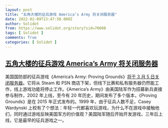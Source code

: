 ```yaml
---
layout: post
title: "五角大楼的征兵游戏 America’s Army 将关闭服务器"
date: 2022-02-09T13:47:50.000Z
author: Solidot
from: https://www.solidot.org/story?sid=70608
tags: [ Solidot ]
comments: True
categories: [ Solidot ]
---
```

<!--1644414470000-->
[五角大楼的征兵游戏 America’s Army 将关闭服务器](https://www.solidot.org/story?sid=70608)
------

<div>
美国国防部的征兵游戏《America’s Army: Proving Grounds》<a href="https://www.vice.com/en/article/y3v5xk/americas-army-the-pentagons-video-game-shuts-down-after-20-years" target="_blank">将于 3 月 5 日关闭服务器</a>。它将从 Steam 和 PSN 商店下架，但线下比赛和私有服务器仍然能工作，线上游戏功能将停止工作。《America’s Army》由美国陆军作为招募新兵直接参与制作，2002 年上线，至今有 20 年历史，期间发布了多个版本，《Proving Grounds》是在 2015 年正式发布的。1999 年，由于征兵人数不足，Casey Wardynski 上校有了个想法：年轻一代都喜欢玩游戏，为什么不在游戏中接触他们，同时通过游戏反映美国军方的价值观？美国陆军随后开始开发游戏，三年后上线，它是最早的征兵游戏之一。
</div>
